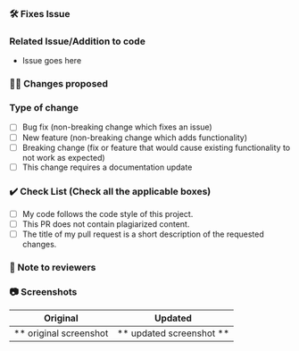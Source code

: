 ### 🛠️ Fixes Issue

<!-- Example: Fixes #31 -->

### Related Issue/Addition to code
- Issue goes here

### 👨‍💻 Changes proposed

<!-- List all the proposed changes in your PR. -->

### Type of change

<!-- Please delete options that are not relevant. -->

- [ ] Bug fix (non-breaking change which fixes an issue)
- [ ] New feature (non-breaking change which adds functionality)
- [ ] Breaking change (fix or feature that would cause existing functionality to not work as expected)
- [ ] This change requires a documentation update

### ✔️ Check List (Check all the applicable boxes) <!-- Follow the below conventions to check the box -->

<!-- Mark all the applicable boxes. To mark the box as done follow the following conventions -->

- [ ] My code follows the code style of this project.
- [ ] This PR does not contain plagiarized content.
- [ ] The title of my pull request is a short description of the requested changes.

### 📄 Note to reviewers
<!-- Fill in anything that you want to let the reviewers know about -->
<!-- If you don't have anything for the reviewers, please remove this section -->

### 📷 Screenshots

Original | Updated
:----------------------:|:-----------:
** original screenshot  | ** updated screenshot **
